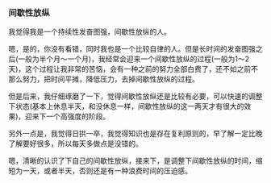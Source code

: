 ### 间歇性放纵

我觉得我是一个持续性发奋图强，间歇性放纵的人。

嗯，是的，你没有看错，同时我也是一个比较自律的人。但是长时间的发奋图强之后(一般为半个月～一个月)，我经常会迎来一个间歇性放纵的过程(一般为1～2天)，这个过程让我非常的苦恼，会有一种之前的努力全部白费了，还不如之前不那么努力，把时间平摊，降低压力，去掉间歇性放纵的过程。

但是后来，我仔细琢磨了一下，觉得间歇性放纵还是比较有必要，可以快速的调整下状态(基本上休息半天，和没休息一样，间歇性放纵的这一两天才有很大的效果)，迎来下一个高强度的阶段。

另外一点是，我觉得日拱一卒，我觉得知识也是存在复利原则的，早了解一定比晚了解要好很多，所以每天多做点是没错的。

嗯，清晰的认识了下自己的间歇性放纵，接来下，是调整下间歇性放纵的时间，缩短为一天，或者半天，否则还是有一种浪费时间的压迫感。
